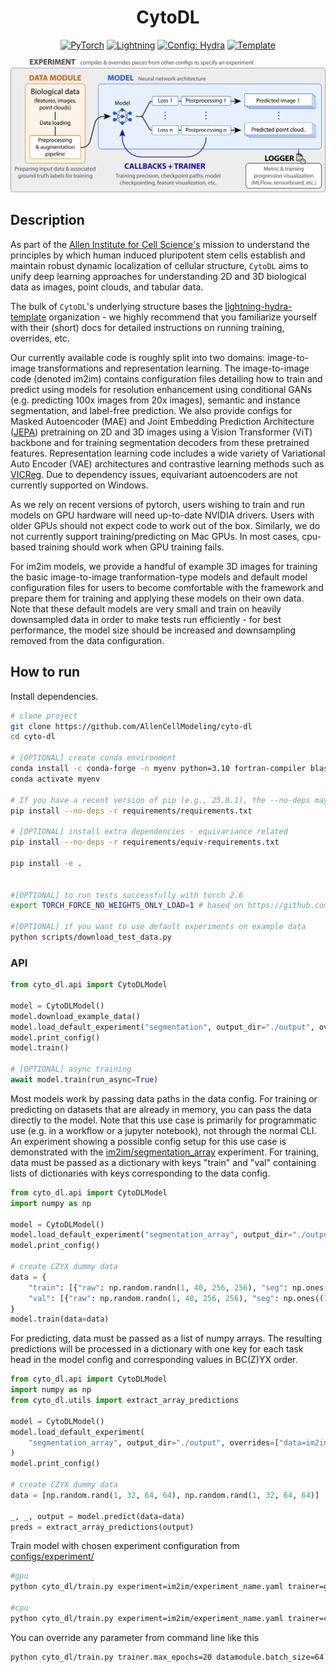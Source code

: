 <div align="center">

<!-- <picture>
  <source media="(prefers-color-scheme: dark)" srcset="https://github.com/AllenCellModeling/cyto-dl/blob/b73e6f357727e3b42adea8540c86f2475ea60379/docs/CytoDL-logo-1C-onDark.png">
  <source media="(prefers-color-scheme: light)" srcset="https://github.com/AllenCellModeling/cyto-dl/blob/b73e6f357727e3b42adea8540c86f2475ea60379/docs/CytoDL-logo-1C-onLight.png">
  <img src="https://github.com/AllenCellModeling/cyto-dl/blob/b73e6f357727e3b42adea8540c86f2475ea60379/docs/CytoDL-logo-1C-onLight.png">
</picture> -->

<h1>CytoDL</h1>

<a href="https://pytorch.org/get-started/locally/"><img alt="PyTorch" src="https://img.shields.io/badge/PyTorch-ee4c2c?logo=pytorch&logoColor=white"></a>
<a href="https://pytorchlightning.ai/"><img alt="Lightning" src="https://img.shields.io/badge/-Lightning-792ee5?logo=pytorchlightning&logoColor=white"></a>
<a href="https://hydra.cc/"><img alt="Config: Hydra" src="https://img.shields.io/badge/Config-Hydra-89b8cd"></a>
<a href="https://github.com/ashleve/lightning-hydra-template"><img alt="Template" src="https://img.shields.io/badge/-Lightning--Hydra--Template-017F2F?style=flat&logo=github&labelColor=gray"></a><br>

</div>

<p align="center">
  <picture>
    <source media="(prefers-color-scheme: dark)" srcset="https://github.com/AllenCellModeling/cyto-dl/blob/acf7dad69f492c417b0e486f8f08c19f25575927/docs/CytoDL-overview_dark_1.png">
    <source media="(prefers-color-scheme: light)" srcset="https://github.com/AllenCellModeling/cyto-dl/blob/acf7dad69f492c417b0e486f8f08c19f25575927/docs/CytoDL-overview_light_1.png">
    <img src="https://github.com/AllenCellModeling/cyto-dl/blob/acf7dad69f492c417b0e486f8f08c19f25575927/docs/CytoDL-overview_light_1.png">
  </picture>
</p>

## Description

As part of the [Allen Institute for Cell Science's](https://allencell.org) mission to understand the principles by which human induced pluripotent stem cells establish and maintain robust dynamic localization of cellular structure, `CytoDL` aims to unify deep learning approaches for understanding 2D and 3D biological data as images, point clouds, and tabular data.

The bulk of `CytoDL`'s underlying structure bases the [lightning-hydra-template](https://github.com/ashleve/lightning-hydra-template) organization - we highly recommend that you familiarize yourself with their (short) docs for detailed instructions on running training, overrides, etc.

Our currently available code is roughly split into two domains: image-to-image transformations and representation learning. The image-to-image code (denoted im2im) contains configuration files detailing how to train and predict using models for resolution enhancement using conditional GANs (e.g. predicting 100x images from 20x images), semantic and instance segmentation, and label-free prediction. We also provide configs for Masked Autoencoder (MAE) and Joint Embedding Prediction Architecture ([JEPA](https://github.com/facebookresearch/jepa)) pretraining on 2D and 3D images using a Vision Transformer (ViT) backbone and for training segmentation decoders from these pretrained features. Representation learning code includes a wide variety of Variational Auto Encoder (VAE) architectures and contrastive learning methods such as [VICReg](https://github.com/facebookresearch/vicreg). Due to dependency issues, equivariant autoencoders are not currently supported on Windows.

As we rely on recent versions of pytorch, users wishing to train and run models on GPU hardware will need up-to-date NVIDIA drivers. Users with older GPUs should not expect code to work out of the box. Similarly, we do not currently support training/predicting on Mac GPUs. In most cases, cpu-based training should work when GPU training fails.

For im2im models, we provide a handful of example 3D images for training the basic image-to-image tranformation-type models and default model configuration files for users to become comfortable with the framework and prepare them for training and applying these models on their own data. Note that these default models are very small and train on heavily downsampled data in order to make tests run efficiently - for best performance, the model size should be increased and downsampling removed from the data configuration.

## How to run

Install dependencies.

```bash
# clone project
git clone https://github.com/AllenCellModeling/cyto-dl
cd cyto-dl

# [OPTIONAL] create conda environment
conda install -c conda-forge -n myenv python=3.10 fortran-compiler blas-devel
conda activate myenv

# If you have a recent version of pip (e.g., 25.0.1), the --no-deps may be unnecessary
pip install --no-deps -r requirements/requirements.txt

# [OPTIONAL] install extra dependencies - equivariance related
pip install --no-deps -r requirements/equiv-requirements.txt

pip install -e .


#[OPTIONAL] to run tests successfully with torch 2.6
export TORCH_FORCE_NO_WEIGHTS_ONLY_LOAD=1 # based on https://github.com/Lightning-AI/pytorch-lightning/issues/20058

#[OPTIONAL] if you want to use default experiments on example data
python scripts/download_test_data.py
```

### API

```python
from cyto_dl.api import CytoDLModel

model = CytoDLModel()
model.download_example_data()
model.load_default_experiment("segmentation", output_dir="./output", overrides=["trainer=cpu"])
model.print_config()
model.train()

# [OPTIONAL] async training
await model.train(run_async=True)
```

Most models work by passing data paths in the data config. For training or predicting on datasets that are already in memory, you can pass the data directly to the model. Note that this use case is primarily for programmatic use (e.g. in a workflow or a jupyter notebook), not through the normal CLI. An experiment showing a possible config setup for this use case is demonstrated with the [im2im/segmentation_array](configs/experiment/im2im/segmentation_array.yaml) experiment. For training, data must be passed as a dictionary with keys "train" and "val" containing lists of dictionaries with keys corresponding to the data config.

```python
from cyto_dl.api import CytoDLModel
import numpy as np

model = CytoDLModel()
model.load_default_experiment("segmentation_array", output_dir="./output")
model.print_config()

# create CZYX dummy data
data = {
    "train": [{"raw": np.random.randn(1, 40, 256, 256), "seg": np.ones((1, 40, 256, 256))}],
    "val": [{"raw": np.random.randn(1, 40, 256, 256), "seg": np.ones((1, 40, 256, 256))}],
}
model.train(data=data)
```

For predicting, data must be passed as a list of numpy arrays. The resulting predictions will be processed in a dictionary with one key for each task head in the model config and corresponding values in BC(Z)YX order.

```python
from cyto_dl.api import CytoDLModel
import numpy as np
from cyto_dl.utils import extract_array_predictions

model = CytoDLModel()
model.load_default_experiment(
    "segmentation_array", output_dir="./output", overrides=["data=im2im/numpy_dataloader_predict"]
)
model.print_config()

# create CZYX dummy data
data = [np.random.rand(1, 32, 64, 64), np.random.rand(1, 32, 64, 64)]

_, _, output = model.predict(data=data)
preds = extract_array_predictions(output)
```

Train model with chosen experiment configuration from [configs/experiment/](configs/experiment/)

```bash
#gpu
python cyto_dl/train.py experiment=im2im/experiment_name.yaml trainer=gpu

#cpu
python cyto_dl/train.py experiment=im2im/experiment_name.yaml trainer=cpu

```

You can override any parameter from command line like this

```bash
python cyto_dl/train.py trainer.max_epochs=20 datamodule.batch_size=64
```
